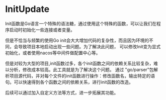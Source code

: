 # InitUpdate
Init函数是Go语言一个特殊的语法糖，通过使用这个特殊的函数，可以让我们在程序启动时初始化一些连接或者变量。

但是不恰当与频繁的使用Go init会大大增加代码的复杂性，而且因为环境的不同，会导致项目本地启动出现一些问题。为了解决此问题，
可以修改Init变为显式初始化，或者使用nacos等中间件做配置中心等。

但是对较为大型的项目,init函数过多，各个init函数之间的依赖关系比较复杂，难以分析，修改成本较高。此工具就是为了解决这个问题。
通过	"go/parser"包解析项目源代码，并对每个文件的init函数进行操作：修改函数名，输出特定的语句。可以快速得到各个函数之间的依赖关系，进行init函数的改造。

后续可以通过加入自定义方法等方式，进一步拓展其功能。
